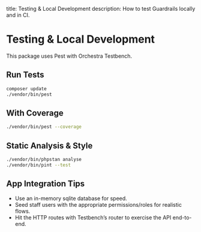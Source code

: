 title: Testing & Local Development
description: How to test Guardrails locally and in CI.

# Testing & Local Development

This package uses Pest with Orchestra Testbench.

## Run Tests

```bash
composer update
./vendor/bin/pest
```

## With Coverage

```bash
./vendor/bin/pest --coverage
```

## Static Analysis & Style

```bash
./vendor/bin/phpstan analyse
./vendor/bin/pint --test
```

## App Integration Tips

- Use an in-memory sqlite database for speed.
- Seed staff users with the appropriate permissions/roles for realistic flows.
- Hit the HTTP routes with Testbench’s router to exercise the API end-to-end.

